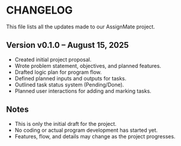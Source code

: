 # CHANGELOG
This file lists all the updates made to our AssignMate project.

## Version v0.1.0 – August 15, 2025
- Created initial project proposal.
- Wrote problem statement, objectives, and planned features.
- Drafted logic plan for program flow.
- Defined planned inputs and outputs for tasks.
- Outlined task status system (Pending/Done).
- Planned user interactions for adding and marking tasks.

## Notes
- This is only the initial draft for the project.
- No coding or actual program development has started yet.
- Features, flow, and details may change as the project progresses.
